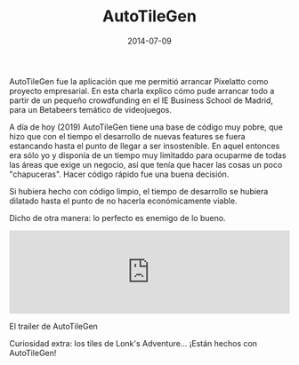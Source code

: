 ﻿---
layout: post
title: AutoTileGen
date: 2014-07-09
description: Generador automático de tilesets 2D
img: assets/img/cover/autotilegen.jpg
video: xuBsvFS4tb0
tags: [Proyectos]
words: 20 minutos
status: published
action-text: AutoTileGen en Steam
action-link: https://store.steampowered.com/app/305860/AutoTileGen/
---

AutoTileGen fue la aplicación que me permitió arrancar Pixelatto como proyecto empresarial. En esta charla explico cómo pude arrancar todo a partir de un pequeño crowdfunding en el IE Business School de Madrid, para un Betabeers temático de videojuegos.

A día de hoy (2019) AutoTileGen tiene una base de código muy pobre, que hizo que con el tiempo el desarrollo de nuevas features se fuera estancando hasta el punto de llegar a ser insostenible. En aquel entonces era sólo yo y disponía de un tiempo muy limitaddo para ocuparme de todas las áreas que exige un negocio, así que tenía que hacer las cosas un poco "chapuceras". Hacer código rápido fue una buena decisión.

Si hubiera hecho con código limpio, el tiempo de desarrollo se hubiera dilatado hasta el punto de no hacerla económicamente viable.

Dicho de otra manera: lo perfecto es enemigo de lo bueno.

<div class="video-container">
  <iframe style="width: 100%;" src="https://www.youtube.com/embed/eC6qbiz3XIw?rel=0" frameborder="0" gesture="media" allow="encrypted-media" allowfullscreen></iframe>
</div>
<p class="image-caption">El trailer de AutoTileGen</p>

Curiosidad extra: los tiles de Lonk's Adventure... ¡Están hechos con AutoTileGen!